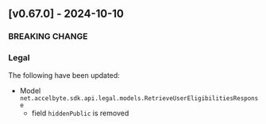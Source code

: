 <a name="v0.67.0"></a>
## [v0.67.0] - 2024-10-10

### BREAKING CHANGE

### Legal
The following have been updated:
- Model `net.accelbyte.sdk.api.legal.models.RetrieveUserEligibilitiesResponse`
  - field `hiddenPublic` is removed